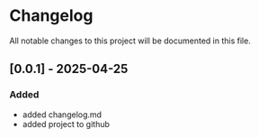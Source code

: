 # Changelog

All notable changes to this project will be documented in this file.

## [0.0.1] - 2025-04-25

### Added

- added changelog.md
- added project to github